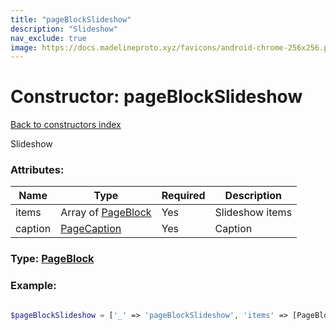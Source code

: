```yaml
---
title: "pageBlockSlideshow"
description: "Slideshow"
nav_exclude: true
image: https://docs.madelineproto.xyz/favicons/android-chrome-256x256.png
---
```

# Constructor: pageBlockSlideshow  
[Back to constructors index](/API_docs/constructors/index.html)



Slideshow

### Attributes:

| Name     |    Type       | Required | Description |
|----------|---------------|----------|-------------|
|items|Array of [PageBlock](/API_docs/types/PageBlock.html) | Yes|Slideshow items|
|caption|[PageCaption](/API_docs/types/PageCaption.html) | Yes|Caption|



### Type: [PageBlock](/API_docs/types/PageBlock.html)


### Example:

```php

$pageBlockSlideshow = ['_' => 'pageBlockSlideshow', 'items' => [PageBlock, PageBlock], 'caption' => PageCaption];
```  
